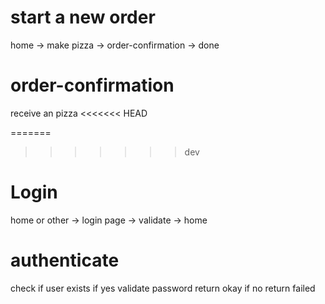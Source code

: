 # start a new order
home -> make pizza -> order-confirmation -> done

# order-confirmation
  receive an pizza
<<<<<<< HEAD
  
=======

>>>>>>> dev

# Login
home or other -> login page -> validate -> home

# authenticate
check if user exists
 if yes
  validate password
  return okay
if no
    return failed
